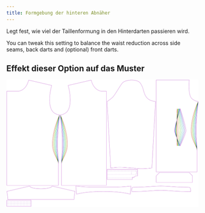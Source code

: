 ```yaml
---
title: Formgebung der hinteren Abnäher
---
```


Legt fest, wie viel der Taillenformung in den Hinterdarten passieren wird.

You can tweak this setting to balance the waist reduction across side seams, back darts and (optional) front darts.


## Effekt dieser Option auf das Muster
![Dieses Bild zeigt den Effekt dieser Option, indem es mehrere Varianten überlagert, die einen anderen Wert für diese Option haben](simon_backdartshaping_sample.svg "Effekt dieser Option auf das Muster")